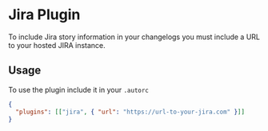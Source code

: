 # Jira Plugin

To include Jira story information in your changelogs you must include a URL to your hosted JIRA instance.

## Usage

To use the plugin include it in your `.autorc`

```json
{
  "plugins": [["jira", { "url": "https://url-to-your-jira.com" }]]
}
```
